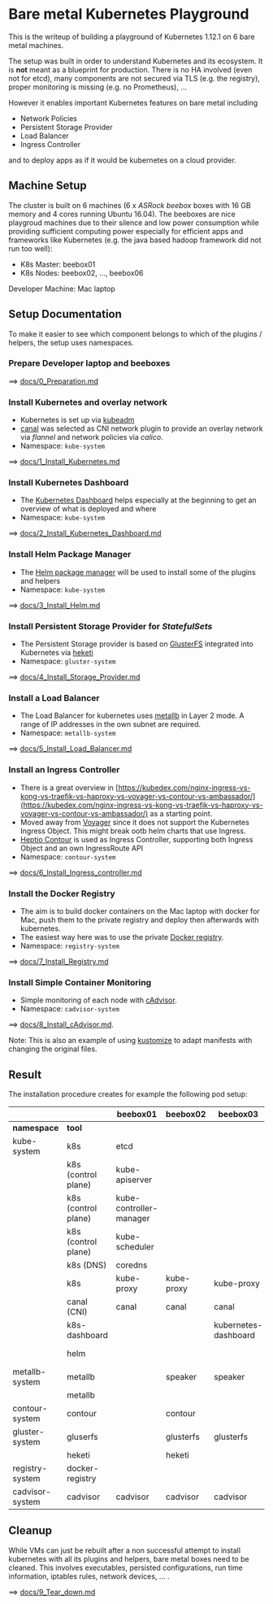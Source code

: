 # Bare metal Kubernetes Playground

This is the writeup of building a playground of Kubernetes 1.12.1 on 6 bare metal machines.

The setup was built in order to understand Kubernetes and its ecosystem. It is **not** meant as a blueprint for production. There is no HA involved (even not for etcd), many components are not secured via TLS (e.g. the registry), proper monitoring is missing (e.g. no Prometheus), ...

However it enables important Kubernetes features on bare metal including

- Network Policies
- Persistent Storage Provider
- Load Balancer
- Ingress Controller

and to deploy apps as if it would be kubernetes on a cloud provider.


## Machine Setup

The cluster is built on 6 machines (6 x *ASRock beebox* boxes with 16 GB memory and 4 cores running Ubuntu 16.04). The beeboxes are nice playgroud machines due to their silence and low power consumption while providing sufficient computing power especially for efficient apps and frameworks like Kubernetes (e.g. the java based hadoop framework did not run too well): 

- K8s Master: beebox01
- K8s Nodes: beebox02, ..., beebox06

Developer Machine: Mac laptop

## Setup Documentation

To make it easier to see which component belongs to which of the plugins / helpers, the setup uses namespaces.

### Prepare Developer laptop and beeboxes

==> [docs/0_Preparation.md](docs/0_Preparation.md)

### Install Kubernetes and overlay network

- Kubernetes is set up via [kubeadm](https://kubernetes.io/docs/reference/setup-tools/kubeadm/kubeadm/)
- [canal](https://docs.projectcalico.org/v3.2/getting-started/kubernetes/installation/flannel) was selected as CNI network plugin to provide an overlay network via *flannel* and network policies via *calico*.
- Namespace: `kube-system`

==> [docs/1_Install_Kubernetes.md](docs/1_Install_Kubernetes.md)

### Install Kubernetes Dashboard

- The [Kubernetes Dashboard](https://kubernetes.io/docs/tasks/access-application-cluster/web-ui-dashboard/) helps especially at the beginning to get an overview of what is deployed and where
- Namespace: `kube-system`

==> [docs/2_Install_Kubernetes_Dashboard.md](docs/2_Install_Kubernetes_Dashboard.md)

### Install Helm Package Manager

- The [Helm package manager](https://www.helm.sh/) will be used to install some of the plugins and helpers
- Namespace: `kube-system`

==> [docs/3_Install_Helm.md](docs/3_Install_Helm.md)

### Install Persistent Storage Provider for *StatefulSets*

- The Persistent Storage provider is based on [GlusterFS](https://www.gluster.org/) integrated into Kubernetes via [heketi](https://github.com/heketi/heketi)
- Namespace: `gluster-system`

==> [docs/4_Install_Storage_Provider.md](docs/4_Install_Storage_Provider.md)

### Install a Load Balancer

- The Load Balancer for kubernetes uses [metallb](https://metallb.universe.tf/) in Layer 2 mode. A range of IP addresses in the own subnet are required.
- Namespace: `metallb-system`

==> [docs/5_Install_Load_Balancer.md](docs/5_Install_Load_Balancer.md)

### Install an Ingress Controller

- There is a great overview in [https://kubedex.com/nginx-ingress-vs-kong-vs-traefik-vs-haproxy-vs-voyager-vs-contour-vs-ambassador/](https://kubedex.com/nginx-ingress-vs-kong-vs-traefik-vs-haproxy-vs-voyager-vs-contour-vs-ambassador/) as a starting point.
- Moved away from [Voyager](https://appscode.com/products/voyager/) since it does not support the Kubernetes Ingress Object. This might break ootb helm charts that use Ingress.
- [Heptio Contour](https://github.com/heptio/contour) is used as Ingress Controller, supporting both Ingress Object and an own IngressRoute API
- Namespace: `contour-system`

==> [docs/6_Install_Ingress_controller.md](docs/6_Install_Ingress_controller.md)


### Install the Docker Registry

- The aim is to build docker containers on the Mac laptop with docker for Mac, push them to the private registry and deploy then afterwards with kubernetes.
- The easiest way here was to use the private [Docker registry](https://docs.docker.com/registry/).
- Namespace: `registry-system`

==> [docs/7_Install_Registry.md](docs/7_Install_Registry.md)

### Install Simple Container Monitoring

- Simple monitoring of each node with [cAdvisor](https://github.com/google/cadvisor).
- Namespace: `cadvisor-system`

==> [docs/8_Install_cAdvisor.md](docs/8_Install_cAdvisor.md).

Note: This is also an example of using [kustomize](https://kustomize.io/) to adapt manifests with changing the original files.

## Result

The installation procedure creates for example the following pod setup:

|                 |                     | beebox01                | beebox02   | beebox03             | beebox04      | beebox05        | beebox06   |
|-----------------|---------------------|-------------------------|------------|----------------------|---------------|-----------------|------------|
| **namespace**   | **tool**            |                         |            |                      |               |                 |            |
| kube-system     | k8s                 | etcd                    |            |                      |               |                 |            |
|                 | k8s (control plane) | kube-apiserver          |            |                      |               |                 |            |
|                 | k8s (control plane) | kube-controller-manager |            |                      |               |                 |            |
|                 | k8s (control plane) | kube-scheduler          |            |                      |               |                 |            |
|                 | k8s (DNS)           | coredns                 |            |                      |               |                 |            |
|                 | k8s                 | kube-proxy              | kube-proxy | kube-proxy           | kube-proxy    | kube-proxy      | kube-proxy |
|                 | canal (CNI)         | canal                   | canal      | canal                | canal         | canal           | canal      |
|                 | k8s-dashboard       |                         |            | kubernetes-dashboard |               |                 |            |
|                 | helm                |                         |            |                      | tiller-deploy |                 |            |
| metallb-system  | metallb             |                         | speaker    | speaker              | speaker       | speaker         | speaker    |
|                 | metallb             |                         |            |                      | controller    |                 |            |
| contour-system  | contour             |                         | contour    |                      | contour       |                 |            |
| gluster-system  | gluserfs            |                         | glusterfs  | glusterfs            | glusterfs     | glusterfs       | glusterfs  |
|                 | heketi              |                         | heketi     |                      |               |                 |            |
| registry-system | docker-registry     |                         |            |                      |               | registry-docker |            |
| cadvisor-system | cadvisor            | cadvisor                | cadvisor   | cadvisor             | cadvisor      | cadvisor        | cadvisor   |


## Cleanup

While VMs can just be rebuilt after a non successful attempt to install kubernetes with all its plugins and helpers, bare metal boxes need to be cleaned. This involves executables, persisted configurations, run time information, iptables rules, network devices, ... .

==> [docs/9_Tear_down.md](docs/9_Tear_down.md)


